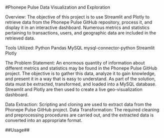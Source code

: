 #Phonepe Pulse Data Visualization and Exploration

Overview:
The objective of this project is to use Streamlit and Plotly to retrieve data from the Phonepe Pulse GitHub repository, process it, and display it in an interactive dashboard. Numerous metrics and statistics pertaining to transactions, users, and geographic data are included in the retrieved data.

Tools Utilized:
Python
Pandas
MySQL
mysql-connector-python
Streamlit
Plotly

The Problem Statement:
An enormous quantity of information about different metrics and statistics may be found in the Phonepe Pulse GitHub project. The objective is to gather this data, analyze it to gain knowledge, and present it in a way that is easy to understand. As part of the solution, data must be extracted, transformed, and loaded into a MySQL database. Streamlit and Plotly are then used to create a live geo-visualization dashboard.

Data Extraction: Scripting and cloning are used to extract data from the Phonepe Pulse GitHub project.
Data Transformation: The required cleaning and preprocessing procedures are carried out, and the extracted data is converted into an appropriate format.


##Usage##
